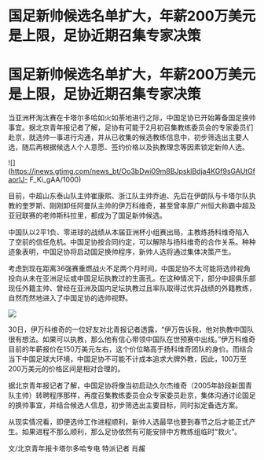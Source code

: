 # 国足新帅候选名单扩大，年薪200万美元是上限，足协近期召集专家决策

# 国足新帅候选名单扩大，年薪200万美元是上限，足协近期召集专家决策

当亚洲杯淘汰赛在卡塔尔多哈如火如荼地进行之际，中国足协已开始筹备国足换帅事宜。据北京青年报记者了解，足协有可能于2月初召集教练委员会的专家委员们赴京，就选帅一事进行沟通，并从已收集的候选教练信息中，初步筛选出主要人选，随后再根据候选人个人意愿、签约价格以及执教理念等因素锁定新帅人选。

![](https://inews.gtimg.com/news_bt/Oo3bDwi09m8BJpsklBdja4KGf9sGAUtGfaorlJ-
F_Ki_gAA/1000)

目前，中超山东泰山队主帅崔康熙、浙江队主帅乔迪、先后在伊朗队与卡塔尔队执教的奎罗斯、刚刚卸任阿曼队主帅的伊万科维奇，甚至曾率原广州恒大称霸中超及亚冠联赛的老帅斯科拉里，都成为了国足新帅候选。

中国队以2平1负、零进球的战绩从本届亚洲杯小组赛出局，主教练扬科维奇陷入了空前的信任危机。中国足协按合同约定，可以解除与扬科维奇的合作关系。种种迹象表明，中国足协将启动国足换帅程序，新帅人选将通过集体决策产生。

考虑到现在距离36强赛重燃战火不足两个月时间，中国足协不太可能将选帅视角投向从未在亚洲足坛或中国足坛执教过的生面孔。在这种情况下，部分中超俱乐部现任外籍主帅、曾经在亚洲及国内足坛执教过且率队取得过优异战绩的外籍教练，自然而然地进入了中国足协的选帅视野。

![](https://inews.gtimg.com/news_bt/OJ2vaDY1NPoXqmS0Q1D6Bk4fFfjgliVG8SOUOhwxkaLk0AA/1000)

30日，伊万科维奇的一位好友对北青报记者透露，“伊万告诉我，他对执教中国队很有想法。如果可以执教，那么他有信心带领中国队在世预赛中出线。”伊万科维奇目前的年薪报价在150万美元左右，这个价位略高于扬科维奇团队的身价。而结合当下中国足球大环境，中国足协不可能不计成本追求大牌外教，因此，100万至200万美元的价格区间是相对合理的。

据北京青年报记者了解，中国足协将像当初启动久尔杰维奇（2005年龄段新国青队主帅）转聘程序那样，再度召集教练委员会众专家委员赴京，集体沟通讨论国足的换帅事宜，并结合候选人信息，初步筛选出主要目标，同时拟定备选方案。

从现实情况看，即便选帅工作进程顺利，新帅人选最早也要到春节之后才能正式产生。如果进程不那么顺利，那么足协依然有可能安排中方教练组临时“救火”。

文/北京青年报卡塔尔多哈专电 特派记者 肖赧

